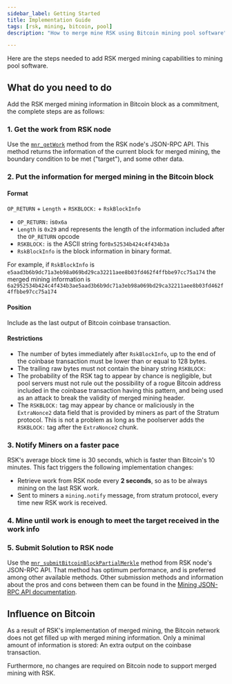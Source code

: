 ```yaml
---
sidebar_label: Getting Started
title: Implementation Guide
tags: [rsk, mining, bitcoin, pool]
description: "How to merge mine RSK using Bitcoin mining pool software"

---
```


Here are the steps needed to add RSK merged mining capabilities to mining pool software.

## What do you need to do

Add the RSK merged mining information in Bitcoin block as a commitment, the complete steps are as follows:

### 1. Get the work from RSK node

Use the [`mnr_getWork`](/develop/json-rpc-api#mnr_getwork) method from the RSK node's JSON-RPC API. This method returns the information of the current block for merged mining, the boundary condition to be met ("target"), and some other data.

### 2. Put the information for merged mining in the Bitcoin block

#### Format

`OP_RETURN` + `Length` + `RSKBLOCK:` + `RskBlockInfo`

* `OP_RETURN:` is`0x6a`
* `Length` is `0x29` and represents the length of the information included after the `OP_RETURN` opcode
* `RSKBLOCK:` is the ASCII string for`0x52534b424c4f434b3a`
* `RskBlockInfo` is the block information in binary format.

For example, if `RskBlockInfo` is `e5aad3b6b9dc71a3eb98a069bd29ca32211aee8b03fd462f4ffbbe97cc75a174`
the merged mining information is `6a2952534b424c4f434b3ae5aad3b6b9dc71a3eb98a069bd29ca32211aee8b03fd462f4ffbbe97cc75a174`

#### Position

Include as the last output of Bitcoin coinbase transaction.

#### Restrictions

- The number of bytes immediately after `RskBlockInfo`, up to the end of the coinbase transaction must be lower than or equal to 128 bytes.
- The trailing raw bytes must not contain the binary string `RSKBLOCK:`
- The probability of the RSK tag to appear by chance is negligible, but pool servers must not rule out the possibility of a rogue Bitcoin address included in the coinbase transaction having this pattern, and being used as an attack to break the validity of merged mining header.
- The `RSKBLOCK:` tag may appear by chance or maliciously in the `ExtraNonce2` data field that is provided by miners as part of the Stratum protocol. This is not a problem as long as the poolserver adds the `RSKBLOCK:` tag after the `ExtraNonce2` chunk.

### 3. Notify Miners on a faster pace

RSK's average block time is 30 seconds, which is faster than Bitcoin's 10 minutes. This fact triggers the following implementation changes:

* Retrieve work from RSK node every **2 seconds**, so as to be always mining on the last RSK work.
* Sent to miners a `mining.notify` message, from stratum protocol, every time new RSK work is received.

### 4. Mine until work is enough to meet the target received in the work info

### 5. Submit Solution to RSK node

Use the [`mnr_submitBitcoinBlockPartialMerkle`](/develop/json-rpc-api#mnr_submitbitcoinblockpartialmerkle) method from RSK node's JSON-RPC API. That method has optimum performance, and is preferred among other available methods.
Other submission methods and information about the pros and cons between them can be found in the [Mining JSON-RPC API documentation](/develop/json-rpc-api).

## Influence on Bitcoin

As a result of RSK's implementation of merged mining, the Bitcoin network does not get filled up with merged mining information. Only a minimal amount of information is stored: An extra output on the coinbase transaction.

Furthermore, no changes are required on Bitcoin node to support merged mining with RSK.
